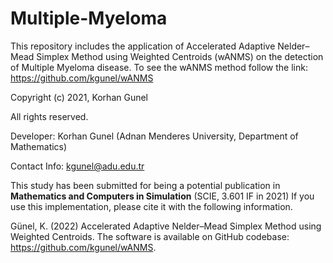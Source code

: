 # Multiple-Myeloma

This repository includes the application of Accelerated Adaptive Nelder–Mead Simplex Method using Weighted Centroids (wANMS) on the detection of Multiple Myeloma disease. To see the wANMS method follow the link: https://github.com/kgunel/wANMS   

Copyright (c) 2021, Korhan Gunel

All rights reserved.

Developer: Korhan Gunel (Adnan Menderes University, Department of Mathematics)

Contact Info: kgunel@adu.edu.tr

This study has been submitted for  being a potential publication in <b>Mathematics and Computers in Simulation</b> (SCIE, 3.601 IF in 2021)
If you use this implementation, please cite it with the following information. 

Günel, K. (2022) Accelerated Adaptive Nelder–Mead Simplex Method using Weighted Centroids. The software is available on GitHub codebase: https://github.com/kgunel/wANMS.
